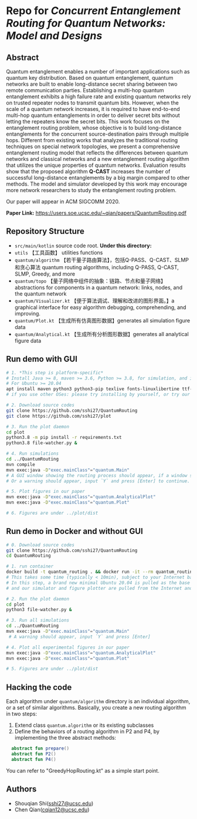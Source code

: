 # Repo for *Concurrent Entanglement Routing for Quantum Networks: Model and Designs*

## Abstract

Quantum entanglement enables a number of important applications such as quantum key distribution. Based on quantum entanglement, quantum networks are built to enable long-distance secret sharing between two remote communication parties. Establishing a multi-hop quantum entanglement exhibits a high failure rate and existing quantum networks rely on trusted repeater nodes to transmit quantum bits. However, when the scale of a quantum network increases, it is required to have end-to-end multi-hop quantum entanglements in order to deliver secret bits without letting the repeaters know the secret bits. This work focuses on the entanglement routing problem, whose objective is to build long-distance entanglements for the concurrent source-destination pairs through multiple hops. Different from existing works that analyzes the traditional routing techniques on special network topologies, we present a comprehensive entanglement routing model that reflects the differences between quantum networks and classical networks and a new entanglement routing algorithm that utilizes the unique properties of quantum networks. Evaluation results show that the proposed algorithm **Q-CAST** increases the number of successful long-distance entanglements by a big margin compared to other methods. The model and simulator developed by this work may encourage more network researchers to study the entanglement routing problem.

Our paper will appear in ACM SIGCOMM 2020.  

**Paper Link:** https://users.soe.ucsc.edu/~qian/papers/QuantumRouting.pdf

## Repository Structure

- `src/main/kotlin`         source code root. **Under this directory:**
- `utils`                   【工具函数】 utilities functions 
- `quantum/algorithm`       【若干量子路由算法】，包括Q-PASS、Q-CAST、SLMP和贪心算法 quantum routing algorithms, including Q-PASS, Q-CAST, SLMP, Greedy, and more 
- `quantum/topo`            【量子网络中组件的抽象：链路、节点和量子网络】abstractions for components in a quantum network: links, nodes, and the quantum network
- `quantum/Visualizer.kt`   【便于算法调试、理解和改进的图形界面。】a graphical interface for easy algorithm debugging, comprehending, and improving. 
- `quantum/Plot.kt`         【生成所有仿真图形数据】generates all simulation figure data
- `quantum/Analytical.kt`   【生成所有分析图形数据】generates all analytical figure data

## Run demo with GUI

```bash
# 1. *This step is platform-specific* 
# Install Java >= 8, maven >= 3.6, Python >= 3.8, for simulation, and install texlive and fonts [linuxlibertine & times new roman] for figure plotting. 
# For Ubuntu >= 20.04
apt install maven python3 python3-pip texlive fonts-linuxlibertine ttf-mscorefonts-installer -y
# if you use other OSes: please try installing by yourself, or try our docker image without GUI. No influences on the final simulation results. 

# 2. Download source codes
git clone https://github.com/sshi27/QuantumRouting
git clone https://github.com/sshi27/plot

# 3. Run the plot daemon
cd plot
python3.8 -m pip install -r requirements.txt
python3.8 file-watcher.py &

# 4. Run simulations
cd ../QuantumRouting
mvn compile
mvn exec:java -D"exec.mainClass"="quantum.Main"
# A GUI window showing the routing process should appear, if a window system is properly set. 
# Or a warning should appear, input `Y` and press [Enter] to continue. 

# 5. Plot figures in our paper
mvn exec:java -D"exec.mainClass"="quantum.AnalyticalPlot"
mvn exec:java -D"exec.mainClass"="quantum.Plot"

# 6. Figures are under ../plot/dist
```

## Run demo in Docker and without GUI

```bash
# 0. Download source codes
git clone https://github.com/sshi27/QuantumRouting
cd QuantumRouting

# 1. run container
docker build -t quantum_routing . && docker run -it --rm quantum_routing bash
# This takes some time (typically < 10min), subject to your Internet bandwidth and processing power of your machine. 
# In this step, a brand new minimal Ubuntu 20.04 is pulled as the base docker image,
# and our simulator and figure plotter are pulled from the Internet and initialized. 

# 2. Run the plot daemon
cd plot
python3 file-watcher.py &

# 3. Run all simulations
cd ../QuantumRouting
mvn exec:java -D"exec.mainClass"="quantum.Main"
 # A warning should appear, input `Y` and press [Enter]

# 4. Plot all experimental figures in our paper
mvn exec:java -D"exec.mainClass"="quantum.AnalyticalPlot"
mvn exec:java -D"exec.mainClass"="quantum.Plot"

# 5. Figures are under ../plot/dist
```

## Hacking the code
Each algorithm under `quantum/algorithm` directory is an individual algorithm, or a set of similar algorithms.
Basically, you create a new routing algorithm in two steps: 
1) Extend class `quantum.algorithm` or its existing subclasses
2) Define the behaviors of a routing algorithm in P2 and P4, by implementing the three abstract methods: 
```kotlin
  abstract fun prepare()
  abstract fun P2()
  abstract fun P4()
```

You can refer to "GreedyHopRouting.kt" as a simple start point.

## Authors

- Shouqian Shi(sshi27@ucsc.edu)
- Chen Qian(cqian12@ucsc.edu)